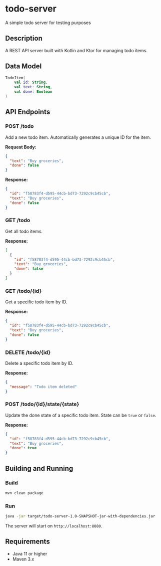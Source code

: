 # todo-server
A simple todo server for testing purposes

## Description
A REST API server built with Kotlin and Ktor for managing todo items.

## Data Model
```kotlin
TodoItem(
    val id: String,
    val text: String,
    val done: Boolean
)
```

## API Endpoints

### POST /todo
Add a new todo item. Automatically generates a unique ID for the item.

**Request Body:**
```json
{
  "text": "Buy groceries",
  "done": false
}
```

**Response:**
```json
{
  "id": "f58783f4-d595-44cb-bd73-7292c9cb45cb",
  "text": "Buy groceries",
  "done": false
}
```

### GET /todo
Get all todo items.

**Response:**
```json
[
  {
    "id": "f58783f4-d595-44cb-bd73-7292c9cb45cb",
    "text": "Buy groceries",
    "done": false
  }
]
```

### GET /todo/{id}
Get a specific todo item by ID.

**Response:**
```json
{
  "id": "f58783f4-d595-44cb-bd73-7292c9cb45cb",
  "text": "Buy groceries",
  "done": false
}
```

### DELETE /todo/{id}
Delete a specific todo item by ID.

**Response:**
```json
{
  "message": "Todo item deleted"
}
```

### POST /todo/{id}/state/{state}
Update the done state of a specific todo item. State can be `true` or `false`.

**Response:**
```json
{
  "id": "f58783f4-d595-44cb-bd73-7292c9cb45cb",
  "text": "Buy groceries",
  "done": true
}
```

## Building and Running

### Build
```bash
mvn clean package
```

### Run
```bash
java -jar target/todo-server-1.0-SNAPSHOT-jar-with-dependencies.jar
```

The server will start on `http://localhost:8080`.

## Requirements
- Java 11 or higher
- Maven 3.x

